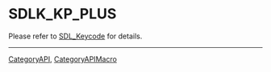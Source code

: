 # SDLK_KP_PLUS

Please refer to [SDL_Keycode](SDL_Keycode) for details.

----
[CategoryAPI](CategoryAPI), [CategoryAPIMacro](CategoryAPIMacro)

